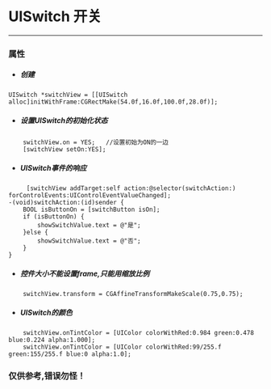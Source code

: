 # UISwitch 开关
***
### 属性
- ##### 创建
```
UISwitch *switchView = [[UISwitch alloc]initWithFrame:CGRectMake(54.0f,16.0f,100.0f,28.0f)];
```

- ##### 设置UISwitch的初始化状态
```
    switchView.on = YES;   //设置初始为ON的一边
    [switchView setOn:YES];
```

- ##### UISwitch事件的响应
```
     [switchView addTarget:self action:@selector(switchAction:) forControlEvents:UIControlEventValueChanged];
-(void)switchAction:(id)sender {
    BOOL isButtonOn = [switchButton isOn];
    if (isButtonOn) {
        showSwitchValue.text = @"是";
    }else {
        showSwitchValue.text = @"否";
    }
}
```

- ##### 控件大小不能设置frame,只能用缩放比例
```
    switchView.transform = CGAffineTransformMakeScale(0.75,0.75);
```

- ##### UISwitch的颜色
```
    switchView.onTintColor = [UIColor colorWithRed:0.984 green:0.478 blue:0.224 alpha:1.000];
    switchView.onTintColor = [UIColor colorWithRed:99/255.f green:155/255.f blue:0 alpha:1.0];
```

### 仅供参考,错误勿怪！